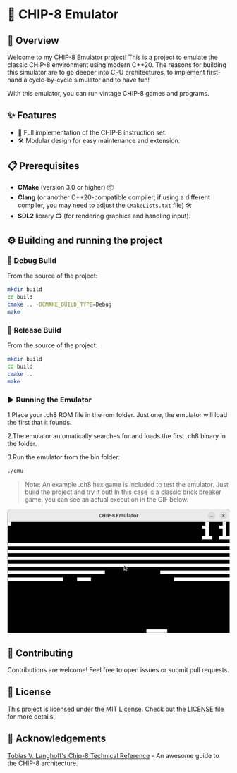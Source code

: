 # 🤖 CHIP-8 Emulator

## 🌟 Overview

Welcome to my CHIP-8 Emulator project! This is a project to emulate the classic CHIP-8 environment using modern C++20. The reasons for building this simulator are to go deeper into CPU architectures, to implement first-hand a cycle-by-cycle simulator and to have fun!

With this emulator, you can run vintage CHIP-8 games and programs. 

## ✨ Features

- 🚀 Full implementation of the CHIP-8 instruction set.
- 🛠️ Modular design for easy maintenance and extension.

## 📋 Prerequisites

- **CMake** (version 3.0 or higher) 📦
- **Clang** (or another C++20-compatible compiler; if using a different compiler, you may need to adjust the `CMakeLists.txt` file) 🛠️
- **SDL2** library 📺 (for rendering graphics and handling input).

## ⚙️ Building and running the project

### 🐛 Debug Build
From the source of the project:
```bash
mkdir build
cd build
cmake .. -DCMAKE_BUILD_TYPE=Debug
make 
```
### 🚀 Release Build
From the source of the project:
```bash
mkdir build
cd build
cmake ..
make 
```
### ▶️ Running the Emulator
1.Place your <name>.ch8 ROM file in the rom folder. Just one, the emulator will load the first that it founds.

2.The emulator automatically searches for and loads the first .ch8 binary in the folder.

3.Run the emulator from the bin folder:
```bash
./emu 
```
> Note: An example .ch8 hex game is included to test the emulator. Just build the project and try it out! In this case is a classic brick breaker game, you can see an actual execution in the GIF below. 

![Alt Text](misc/example.gif)

## 🤝 Contributing

Contributions are welcome! Feel free to open issues or submit pull requests.

## 📄 License

This project is licensed under the MIT License. Check out the LICENSE file for more details.

## 🙏 Acknowledgements
[Tobias V. Langhoff's Chip-8 Technical Reference](https://tobiasvl.github.io/blog/write-a-chip-8-emulator/#annn-set-index) - An awesome guide to the CHIP-8 architecture.
